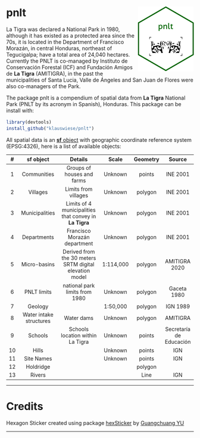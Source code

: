 
# pnlt <img src="inst/figures/pnlt.png" align="right" width="150"/>

La Tigra was declared a National Park in 1980, although it has existed as a protected area since the 70s, it is located in the Department of Francisco Morazán, in central Honduras, northeast of Tegucigalpa; have a total area of 24,040 hectares. Currently the PNLT is co-managed by Instituto de Conservación Forestal (ICF) and Fundación Amigos de **La Tigra** (AMITIGRA), in the past the municipalities of Santa Lucia, Valle de Ángeles and San Juan de Flores were also co-managers of the Park.

The package pnlt is a compendium of spatial data from **La Tigra** National Park (PNLT by its acronym in Spanish), Honduras. This package can be install with:

```r
library(devtools)
install_github("klauswiese/pnlt")
```

All spatial data is an [**sf** object](https://r-spatial.github.io/sf/) with geographic coordinate reference system (EPSG:4326), here is a list of available objects:

| # | sf object | Details | Scale | Geometry | Source |
| :---: | :---: | :---: | :---: | :---: | :---: |
| 1 | Communities | Groups of houses and farms | Unknown | points | INE 2001|
| 2 | Villages | Limits from villages | Unknown | polygon | INE 2001 |
| 3 | Municipalities | Limits of 4 municipalities that convey in **La Tigra** | Unknown | polygon | INE 2001| 
| 4 | Departments | Francisco Morazán department | Unknown | polygon | INE 2001| 
| 5 | Micro-basins | Derived from the 30 meters SRTM digital elevation model | 1:114,000 | polygon | AMITIGRA 2020 | 
| 6 | PNLT limits | national park limits from 1980 |Unknown |polygon | Gaceta 1980 |
| 7 | Geology | | 1:50,000 | polygon | IGN 1989 |
| 8 | Water intake structures| Water dams | Unknown | polygon | AMITIGRA | 
| 9 | Schools | Schools location within La Tigra | Unknown | points | Secretaría de Educación |
| 10 | Hills |  | Unknown | points | IGN |
| 11 | Site Names |  | Unknown | points | IGN |
| 12 | Holdridge |  |  | polygon |  |
| 13 | Rivers |  |  | Line | IGN |




***
# Credits
Hexagon Sticker created using package [hexSticker](https://github.com/GuangchuangYu/hexSticker) by [Guangchuang YU](https://yulab-smu.top)

***
